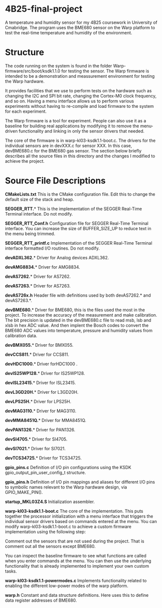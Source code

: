 # 4B25-final-project
A temperature and humidity sensor for my 4B25 coursework in University of Cmabridge. The program uses the BME680 sensor on the Warp platform to test the real-time temperature and humidity of the environment.

# Structure
The code running on the system is found in the folder Warp-firmware/src/boot/ksdk1.1.0 for testing the sensor. The Warp firmware is intended to be a demonstration and meassurement environment for testing the Warp hardware.

It provides facilities that we use to perform tests on the hardware such as changing the I2C and SPI bit rate, changing the Cortex-M0 clock frequency, and so on. Having a menu interface allows us to perform various experiments without having to re-compile and load firmware to the system for each experiment.

The Warp firmware is a tool for experiment. People can also use it as a baseline for building real applications by modifying it to remove the menu-driven functionality and linking in only the sensor drivers that needed.

The core of the firmware is in warp-kl03-ksdk1.1-boot.c. The drivers for the individual sensors are in devXXX.c for sensor XXX. In this case, devBME680.c for the BME680 gas sensor. The section below briefly describes all the source files in this directory and the changes I modified to achieve the project.

# Source File Descriptions
**CMakeLists.txt**
This is the CMake configuration file. Edit this to change the default size of the stack and heap.

**SEGGER_RTT.***
This is the implementation of the SEGGER Real-Time Terminal interface. Do not modify.

**SEGGER_RTT_Conf.h**
Configuration file for SEGGER Real-Time Terminal interface. You can increase the size of BUFFER_SIZE_UP to reduce text in the menu being trimmed.

**SEGGER_RTT_printf.c**
Implementation of the SEGGER Real-Time Terminal interface formatted I/O routines. Do not modify.

**devADXL362.***
Driver for Analog devices ADXL362.

**devAMG8834.***
Driver for AMG8834.

**devAS7262.***
Driver for AS7262.

**devAS7263.***
Driver for AS7263.

**devAS726x.h**
Header file with definitions used by both devAS7262.* and devAS7263.*.

**devBME680.***
Driver for BME680, this is the files used the most in the project.
To increase the accuracy of the measurement and make calibration. The bit precision is updated in the devBME680.c file to read msb, lsb and xlsb in hex ADC value. And then implent the Bosch codes to convert the BME680 ADC values into temperature, pressure and humidity values from calibration data. 

**devBMX055.***
Driver for BMX055.

**devCCS811.***
Driver for CCS811.

**devHDC1000.***
Driver forHDC1000 .

**devIS25WP128.***
Driver for IS25WP128.

**devISL23415.***
Driver for ISL23415.

**devL3GD20H.***
Driver for L3GD20H.

**devLPS25H.***
Driver for LPS25H.

**devMAG3110.***
Driver for MAG3110.

**devMMA8451Q.***
Driver for MMA8451Q.

**devPAN1326.***
Driver for PAN1326.

**devSI4705.***
Driver for SI4705.

**devSI7021.***
Driver for SI7021.

**devTCS34725.***
Driver for TCS34725.

**gpio_pins.c**
Definition of I/O pin configurations using the KSDK gpio_output_pin_user_config_t structure.

**gpio_pins.h**
Definition of I/O pin mappings and aliases for different I/O pins to symbolic names relevant to the Warp hardware design, via GPIO_MAKE_PIN().

**startup_MKL03Z4.S**
Initialization assembler.

**warp-kl03-ksdk1.1-boot.c**
The core of the implementation. This puts together the processor initialization with a menu interface that triggers the individual sensor drivers based on commands entered at the menu. You can modify warp-kl03-ksdk1.1-boot.c to achieve a custom firmware implementation using the following step:

Comment out the sensors that are not used during the project. That is comment out all the sensors except BME680.

You can inspect the baseline firmware to see what functions are called when you enter commands at the menu. You can then use the underlying functionality that is already implemented to implement your own custom tasks.

**warp-kl03-ksdk1.1-powermodes.c**
Implements functionality related to enabling the different low-power modes of the warp platform.

**warp.h**
Constant and data structure definitions. Here uses this to define data register addresses of BME680.
